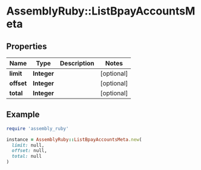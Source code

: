 # AssemblyRuby::ListBpayAccountsMeta

## Properties

| Name | Type | Description | Notes |
| ---- | ---- | ----------- | ----- |
| **limit** | **Integer** |  | [optional] |
| **offset** | **Integer** |  | [optional] |
| **total** | **Integer** |  | [optional] |

## Example

```ruby
require 'assembly_ruby'

instance = AssemblyRuby::ListBpayAccountsMeta.new(
  limit: null,
  offset: null,
  total: null
)
```

